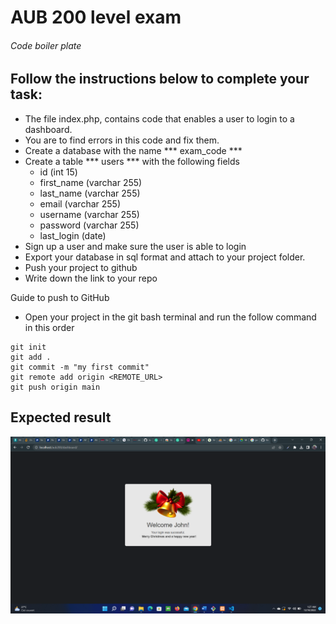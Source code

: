 # AUB 200 level exam 
###### Code boiler plate

## Follow the instructions below to complete your task:
- The file index.php, contains code that enables a user to login to a dashboard. 
- You are to find errors in this code and fix them.
- Create a database with the name *** exam_code *** 
- Create a table *** users *** with the following fields
    - id (int 15)
    - first_name (varchar 255)
    - last_name (varchar 255)
    - email (varchar 255)
    - username (varchar 255)
    - password (varchar 255)
    - last_login (date)
- Sign up a user and make sure the user is able to login
- Export your database in sql format and attach to your project folder.
- Push your project to github
- Write down the link to your repo

Guide to push to GitHub
- Open your project in the git bash terminal and run the follow command in this order

```
git init
git add .
git commit -m "my first commit" 
git remote add origin <REMOTE_URL>
git push origin main
```

## Expected result

![Dashboard screenshot](/assets/img/Screenshot%20(3).png)
